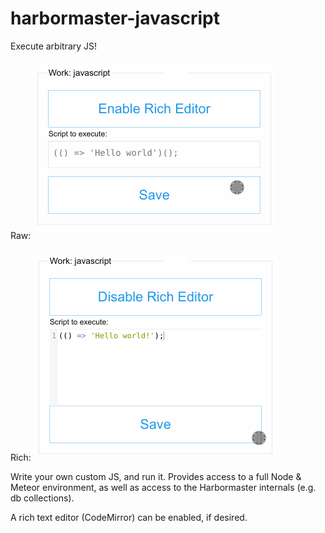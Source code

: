 # harbormaster-javascript

Execute arbitrary JS!

Raw:
![Without rich features](https://github.com/strictlyskyler/harbormaster-javascript/raw/develop/javascript_plain.png)

Rich:
![With rich features](https://github.com/strictlyskyler/harbormaster-javascript/raw/develop/javascript_rich.png)

Write your own custom JS, and run it.  Provides access to a full Node & Meteor environment, as well as access to the Harbormaster internals (e.g. db collections).

A rich text editor (CodeMirror) can be enabled, if desired.
